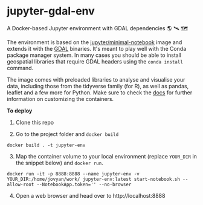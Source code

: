 # jupyter-gdal-env

A Docker-based Jupyter environment with GDAL dependencies :earth_americas: :artificial_satellite: :world_map:

The environment is based on the [jupyter/minimal-notebook](https://hub.docker.com/r/jupyter/minimal-notebook/tags) image and extends it with the [GDAL](https://gdal.org) binaries. It's meant to play well with the Conda package manager system. In many cases you should be able to install geospatial libraries that require GDAL headers using the `conda install` command.

The image comes with preloaded libraries to analyse and visualise your data, including those from the tidyverse family (for R), as well as pandas, leaflet and a few more for Python. Make sure to check the [docs](https://jupyter-docker-stacks.readthedocs.io/en/latest/#) for further information on customizing the containers.

**To deploy**

1. Clone this repo

2. Go to the project folder and `docker build`

```shell
docker build . -t jupyter-env
```

3. Map the container volume to your local environment (replace `YOUR_DIR` in the snippet below) and `docker run`.

```shell
docker run -it -p 8888:8888 --name jupyter-env -v YOUR_DIR:/home/jovyan/work/ jupyter-env:latest start-notebook.sh --allow-root --NotebookApp.token='' --no-browser
```

4. Open a web browser and head over to http://localhost:8888
